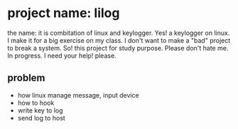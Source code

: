 # project name: lilog
the name: it is combitation of linux and keylogger.
Yes! a keylogger on linux. I make it for a big exercise on my class. I don't want to make a "bad" project to break a system.
So! this project for study purpose. Please don't hate me.
In progress. I need your help! please.

## problem
- how linux manage message, input device
- how to hook
- write key to log
- send log to host
